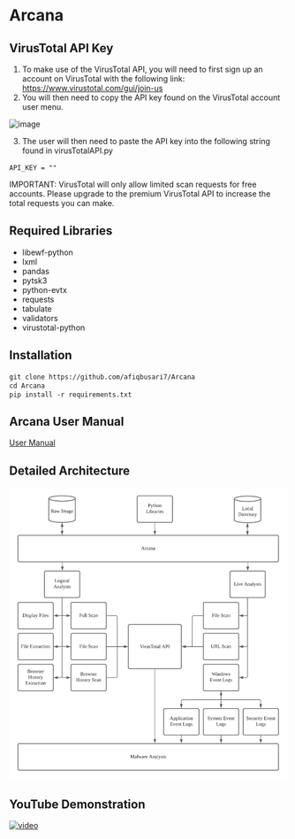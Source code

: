 # Arcana

## VirusTotal API Key
1. To make use of the VirusTotal API, you will need to first sign up an account on VirusTotal with the following link: https://www.virustotal.com/gui/join-us
2. You will then need to copy the API key found on the VirusTotal account user menu.

![image](https://user-images.githubusercontent.com/72640752/139626297-f18068d6-d3e6-4734-8c8b-63cd93617869.png)

3. The user will then need to paste the API key into the following string found in virusTotalAPI.py
```
API_KEY = ""
```
IMPORTANT: VirusTotal will only allow limited scan requests for free accounts. Please upgrade to the premium VirusTotal API to increase the total requests you can make.

## Required Libraries
- libewf-python
- lxml
- pandas
- pytsk3
- python-evtx
- requests
- tabulate
- validators
- virustotal-python

## Installation
```
git clone https://github.com/afiqbusari7/Arcana
cd Arcana
pip install -r requirements.txt
```

## Arcana User Manual
[User Manual](https://github.com/afiqbusari7/Arcana/tree/main/documentation/UserManual.pdf)

## Detailed Architecture
![image](https://github.com/afiqbusari7/Arcana/blob/098744ff4e80f6aea7d661697e897c370bcbe7a3/documentation/DetailedArchitecture.png)

## YouTube Demonstration
[![video](https://img.youtube.com/vi/61fZSNJ50EI/maxresdefault.jpg)](https://youtu.be/UWxRXGyhRIY)

